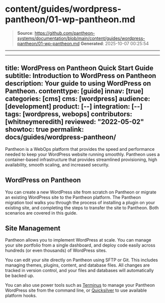 # content/guides/wordpress-pantheon/01-wp-pantheon.md

> **Source**: https://github.com/pantheon-systems/documentation/blob/main/content/guides/wordpress-pantheon/01-wp-pantheon.md
> **Generated**: 2025-10-07 00:25:54

---

---
title: WordPress on Pantheon Quick Start Guide
subtitle: Introduction to WordPress on Pantheon
description: Your guide to using WordPress on Pantheon.
contenttype: [guide]
innav: [true]
categories: [cms]
cms: [wordpress]
audience: [development]
product: [--]
integration: [--]
tags: [wordpress, webops]
contributors: [whitneymeredith]
reviewed: "2022-05-02"
showtoc: true
permalink: docs/guides/wordpress-pantheon/
---

Pantheon is a WebOps platform that provides the speed and performance needed to keep your WordPress website running smoothly. Pantheon uses a container-based infrastructure that provides streamlined provisioning, high availability, smooth scaling, and increased security.

## WordPress on Pantheon

You can create a new WordPress site from scratch on Pantheon or migrate an existing WordPress site to the Pantheon platform. The Pantheon migration tool walks you through the process of installing a plugin on your existing site, and completing the steps to transfer the site to Pantheon. Both scenarios are covered in this guide.

## Site Management

Pantheon allows you to implement WordPress at scale. You can manage your site portfolio from a single dashboard, and deploy code easily across hundreds (or even thousands) of WordPress sites.

You can edit your site directly on Pantheon using SFTP or Git. This includes  managing themes, plugins, content, and database files. All changes are tracked in version control, and your files and databases will automatically be backed up.

You can also use power tools such as [Terminus](/terminus) to manage your Pantheon WordPress site from the command line, or [Quicksilver](/guides/quicksilver) to use available platform hooks. 




